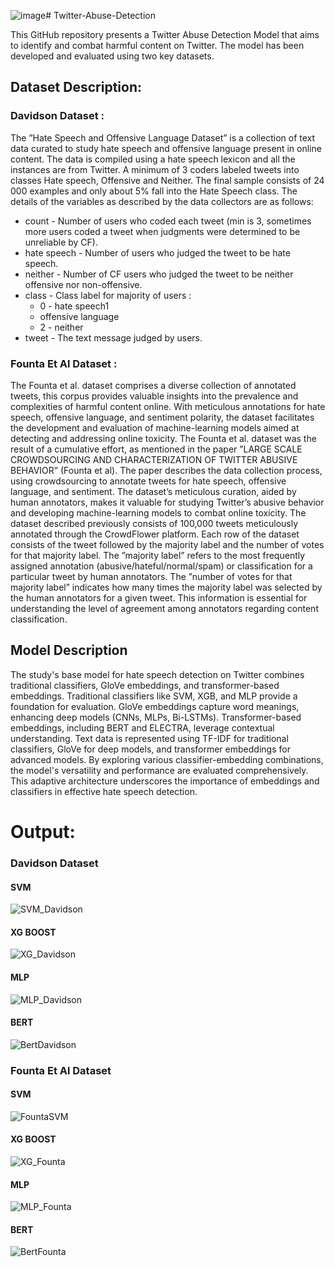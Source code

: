 ![image](https://github.com/SG-Akshay10/Twitter-Abuse-Detection/assets/83088512/54beed46-9598-49b7-a6e3-cf724ea89202)# Twitter-Abuse-Detection

This GitHub repository presents a Twitter Abuse Detection Model that aims to identify and combat harmful content on Twitter. The model has been developed and evaluated using two key datasets.

## Dataset Description: 
### Davidson Dataset : 

The ”Hate Speech and Offensive Language Dataset” is a collection of text data curated to study hate speech and offensive language present in online content. The data is compiled using a hate speech lexicon and all the instances are from Twitter. A minimum of 3 coders labeled tweets into classes Hate speech, Offensive and Neither. The final sample consists of 24 000 examples and only about 5% fall into the Hate Speech class. The details of the variables as described by the data collectors are as follows:
* count - Number of users who coded each tweet (min is 3, sometimes more users coded a tweet when judgments were determined to be unreliable by CF).
* hate speech - Number of users who judged the tweet to be hate speech.
* neither - Number of CF users who judged the tweet to be neither offensive nor non-offensive.
* class - Class label for majority of users :
    * 0 - hate speech1
    * offensive language
    * 2 - neither
* tweet - The text message judged by users.

### Founta Et Al Dataset : 

The Founta et al. dataset comprises a diverse collection of annotated tweets, this corpus provides valuable insights into the prevalence and complexities of harmful content online. With meticulous annotations for hate speech, offensive language, and sentiment polarity, the dataset facilitates the development and evaluation of machine-learning models aimed at detecting and
addressing online toxicity. The Founta et al. dataset was the result of a cumulative effort, as mentioned in the paper ”LARGE SCALE CROWDSOURCING AND CHARACTERIZATION OF TWITTER ABUSIVE BEHAVIOR” (Founta et al). The paper describes the data collection process, using crowdsourcing to annotate tweets for hate speech, offensive language, and sentiment. The dataset’s meticulous curation, aided by human annotators, makes it valuable for studying Twitter’s abusive behavior and developing machine-learning models to combat online toxicity. The dataset described  previously consists of 100,000 tweets meticulously annotated through the CrowdFlower platform. Each row of the dataset consists of the tweet followed by the majority label and the number of votes for that majority label. The ”majority label” refers to the most frequently assigned annotation (abusive/hateful/normal/spam) or classification for a particular tweet by human annotators. The ”number of votes for that majority label” indicates how many times the majority label was selected by the human annotators for a given tweet. This information is essential for understanding the level of agreement among annotators regarding content classification.

## Model Description

The study's base model for hate speech detection on Twitter combines traditional classifiers, GloVe embeddings, and transformer-based embeddings. Traditional classifiers like SVM, XGB, and MLP provide a foundation for evaluation. GloVe embeddings capture word meanings, enhancing deep models (CNNs, MLPs, Bi-LSTMs). Transformer-based embeddings, including BERT and ELECTRA, leverage contextual understanding. Text data is represented using TF-IDF for traditional classifiers, GloVe for deep models, and transformer embeddings for advanced models. By exploring various classifier-embedding combinations, the model's versatility and performance are evaluated comprehensively. This adaptive architecture underscores the importance of embeddings and classifiers in effective hate speech detection.

# Output:

### Davidson Dataset
#### SVM
![SVM_Davidson](https://github.com/SG-Akshay10/Twitter-Abuse-Detection/raw/main/Output-Image/SVM_Davidson.png)
#### XG BOOST
![XG_Davidson](https://github.com/SG-Akshay10/Twitter-Abuse-Detection/raw/main/Output-Image/XG_Founta.png)
#### MLP
![MLP_Davidson](https://github.com/SG-Akshay10/Twitter-Abuse-Detection/raw/main/Output-Image/MLP_Davidson.png)
#### BERT
![BertDavidson](https://github.com/SG-Akshay10/Twitter-Abuse-Detection/raw/main/Output-Image/BertDavidson.png)

### Founta Et Al Dataset
#### SVM
![FountaSVM](https://github.com/SG-Akshay10/Twitter-Abuse-Detection/raw/main/Output-Image/FountaSVM.png)
#### XG BOOST
![XG_Founta](https://github.com/SG-Akshay10/Twitter-Abuse-Detection/raw/main/Output-Image/XG_Founta.png)
#### MLP
![MLP_Founta](https://github.com/SG-Akshay10/Twitter-Abuse-Detection/raw/main/Output-Image/MLP_Founta.png)
#### BERT
![BertFounta](https://github.com/SG-Akshay10/Twitter-Abuse-Detection/raw/main/Output-Image/BertFounta.png)




